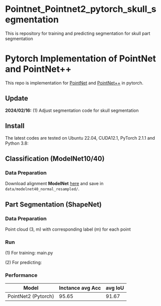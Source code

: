 # Pointnet_Pointnet2_pytorch_skull_segmentation
This is repository for training and predicting segmentation for skull part segmentation
# Pytorch Implementation of PointNet and PointNet++ 

This repo is implementation for [PointNet](http://openaccess.thecvf.com/content_cvpr_2017/papers/Qi_PointNet_Deep_Learning_CVPR_2017_paper.pdf) and [PointNet++](http://papers.nips.cc/paper/7095-pointnet-deep-hierarchical-feature-learning-on-point-sets-in-a-metric-space.pdf) in pytorch.

## Update
**2024/02/16:** 
(1) Adjust segmentation code for skull segmentation 

## Install
The latest codes are tested on Ubuntu 22.04, CUDA12.1, PyTorch 2.1.1 and Python 3.8:


## Classification (ModelNet10/40)
### Data Preparation
Download alignment **ModelNet** [here](https://shapenet.cs.stanford.edu/media/modelnet40_normal_resampled.zip) and save in `data/modelnet40_normal_resampled/`.

## Part Segmentation (ShapeNet)
### Data Preparation
Point cloud (3, m) with corresponding label (m) for each point
### Run
(1) For training: main.py

(2) For predicting:  
### Performance
| Model | Inctance avg Acc| avg IoU 
|--|--|--|	
|PointNet2 (Pytorch)|95.65	|91.67	
